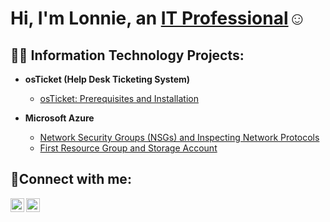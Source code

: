 <h1>Hi, I'm Lonnie, an <a href=https://www.linkedin.com/in/lonnie-shanks-b511574b/>IT Professional</a>☺</h1>

<h2>👨‍💻 Information Technology Projects:</h2>

- <b>osTicket (Help Desk Ticketing System)</b>
  - [osTicket: Prerequisites and Installation](https://github.com/lwshanks/osticket-prereqs)
 
  
- <b>Microsoft Azure</b>
  
  - [Network Security Groups (NSGs) and Inspecting Network Protocols](https://github.com/lwshanks/azure-network-protocols/blob/main/README.md)
  - [First Resource Group and Storage Account](https://github.com/lwshanks/First-Resourse)

<h2>🤳Connect with me:</h2>

[<img align="left" alt="Josh | LinkedIn" width="22px" src="https://cdn.jsdelivr.net/npm/simple-icons@v3/icons/linkedin.svg" />][linkedin]
[<img align="left" alt="Josh | Instagram" width="22px" src="https://cdn.jsdelivr.net/npm/simple-icons@v3/icons/instagram.svg" />][instagram]

[instagram]: https://www.instagram.com/hippie_whiskers_essentials/
[linkedin]:https://www.linkedin.com/in/lonnie-shanks-b511574b/
